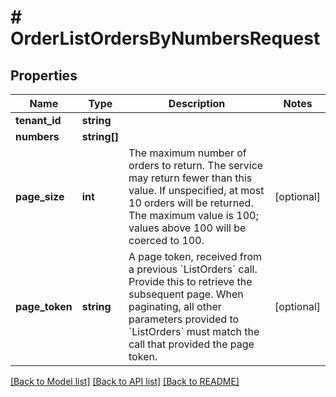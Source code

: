 # # OrderListOrdersByNumbersRequest


## Properties


Name | Type | Description | Notes
------------ | ------------- | ------------- | -------------
**tenant_id**| **string** |   |
**numbers**| **string[]** |   |
**page_size**| **int** | The maximum number of orders to return. The service may return fewer than this value. If unspecified, at most 10 orders will be returned. The maximum value is 100; values above 100 will be coerced to 100.  | [optional]
**page_token**| **string** | A page token, received from a previous &#x60;ListOrders&#x60; call. Provide this to retrieve the subsequent page.   When paginating, all other parameters provided to &#x60;ListOrders&#x60; must match the call that provided the page token.  | [optional]


[[Back to Model list]](../../README.md#models) [[Back to API list]](../../README.md#endpoints) [[Back to README]](../../README.md)